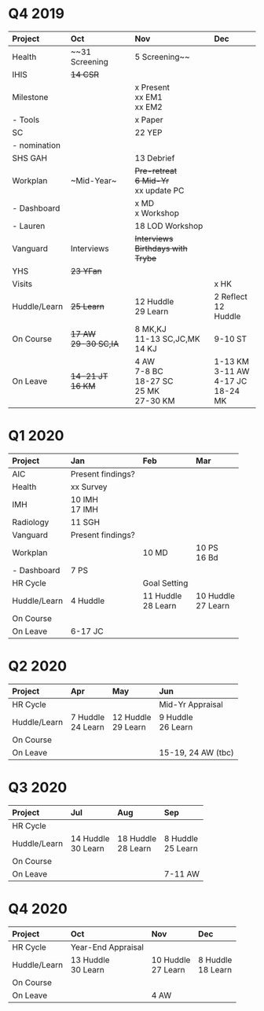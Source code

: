 <meta http-equiv="Cache-Control" content="no-cache, no-store, must-revalidate"/>
<meta http-equiv="Pragma" content="no-cache"/>
<meta http-equiv="Expires" content="0"/>

# Q4 2019

| Project       |  Oct                      |  Nov                                             |  Dec                          |
| :-----        | :---                      | :---                                             | :---                          |
| Health        | ~~31 Screening            | 5 Screening~~                                    |                               |
| IHIS          | ~~14 CSR~~                |                                                  |                               |
| Milestone     |                           | x Present<br>xx EM1<br>xx EM2                    |                               |
| - Tools       |                           | x Paper                                          |                               |
| SC            |                           | 22 YEP                                           |                               |
| - nomination  |                           |                                                  |                               |
| SHS GAH       |                           | 13 Debrief                                       |                               |
| Workplan      | ~Mid-Year~                | ~~Pre-retreat<br>6 Mid-Yr~~<br>xx update PC      |                               |
| - Dashboard   |                           | x MD<br>x Workshop                               |                               | 
| - Lauren      |                           | 18 LOD Workshop                                  |                               |
| Vanguard      | Interviews                | ~~Interviews<br>Birthdays with Trybe~~           |                               |
| YHS           | ~~23 YFan~~               |                                                  |                               |
| Visits        |                           |                                                  | x HK                          |
| Huddle/Learn  | ~~25 Learn~~              | 12 Huddle<br>29 Learn                            | 2 Reflect<br>12 Huddle        |
| On Course     | ~~17 AW<br>29-30 SC,IA~~  | 8 MK,KJ<br>11-13 SC,JC,MK<br>14 KJ               | 9-10 ST                       |
| On Leave      | ~~14-21 JT<br>16 KM~~  		| 4 AW<br>7-8 BC<br>18-27 SC<br>25 MK<br>27-30 KM  | 1-13 KM<br>3-11 AW<br>4-17 JC<br>18-24 MK |

# Q1 2020

| Project      |  Jan                      |  Feb                     |  Mar                      |
| :-----       | :---                      | :---                     | :---                      |
| AIC          | Present findings?         |                          |                           |
| Health       | xx Survey                 |                          |                           |
| IMH          | 10 IMH<br>17 IMH          |                          |                           |
| Radiology    | 11 SGH<br>                |                          |                           |
| Vanguard     | Present findings?         |                          |                           |
| Workplan     |                           | 10 MD                    | 10 PS<br>16 Bd            |
| - Dashboard  | 7 PS                      |                          |                           |
| HR Cycle     |                           | Goal Setting             |                           |
| Huddle/Learn | 4 Huddle<br>              | 11 Huddle<br>28 Learn    | 10 Huddle<br>27 Learn     |
| On Course    |                           |                          |                           |
| On Leave     | 6-17 JC                   |                          |                           |

# Q2 2020

| Project      |  Apr                      |  May                     |  Jun                       |
| :-----       | :---                      | :---                     | :---                       |
| HR Cycle     |                           |                          | Mid-Yr Appraisal           |
| Huddle/Learn | 7 Huddle<br>24 Learn      | 12 Huddle<br>29 Learn    | 9 Huddle<br>26 Learn       |
| On Course    |                           |                          |                            |
| On Leave     |                           |                          | 15-19, 24 AW (tbc)         |

# Q3 2020

| Project      |  Jul                       |  Aug                     |  Sep                       |
| :-----       | :---                       | :---                     | :---                       |
| HR Cycle     |                            |                          |                            |
| Huddle/Learn | 14 Huddle<br>30 Learn      |  18 Huddle<br>28 Learn   | 8 Huddle<br>25 Learn       |
| On Course    |                            |                          |                            |
| On Leave     |                            |                          | 7-11 AW                    |

# Q4 2020

| Project      |  Oct                        |  Nov                    |  Dec                       |
| :-----       | :---                        | :---                    | :---                       |
| HR Cycle     | Year-End Appraisal          |                         |                            |
| Huddle/Learn | 13 Huddle<br>30 Learn       | 10 Huddle<br>27 Learn   | 8 Huddle<br>18 Learn       |
| On Course    |                             |                         |                            |
| On Leave     |                             | 4 AW                    |                            |
